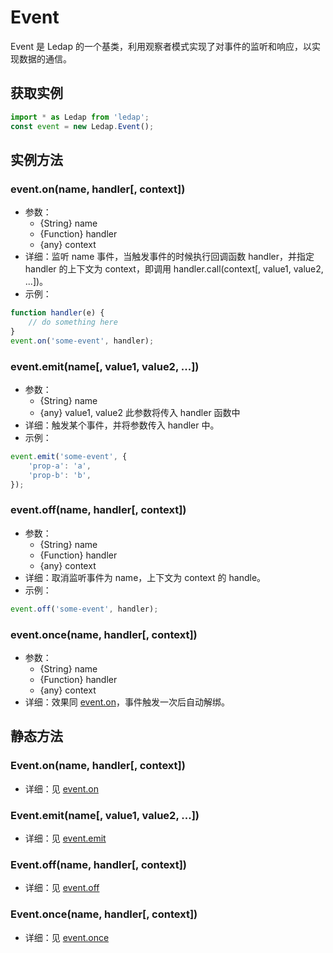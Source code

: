 # Event
Event 是 Ledap 的一个基类，利用观察者模式实现了对事件的监听和响应，以实现数据的通信。

## 获取实例
```javascript
import * as Ledap from 'ledap';
const event = new Ledap.Event();
```

## 实例方法
### event.on(name, handler[, context])
- 参数：
  - {String} name
  - {Function} handler
  - {any} context
- 详细：监听 name 事件，当触发事件的时候执行回调函数 handler，并指定 handler 的上下文为 context，即调用 handler.call(context[, value1, value2, ...])。
- 示例：
```javascript
function handler(e) {
    // do something here
}
event.on('some-event', handler);
```

### event.emit(name[, value1, value2, ...])
- 参数：
  - {String} name
  - {any} value1, value2 此参数将传入 handler 函数中
- 详细：触发某个事件，并将参数传入 handler 中。
- 示例：
```javascript
event.emit('some-event', {
    'prop-a': 'a',
    'prop-b': 'b',
});
```

### event.off(name, handler[, context])
- 参数：
  - {String} name
  - {Function} handler
  - {any} context
- 详细：取消监听事件为 name，上下文为 context 的 handle。
- 示例：
```javascript
event.off('some-event', handler);
```

### event.once(name, handler[, context])
- 参数：
  - {String} name
  - {Function} handler
  - {any} context
- 详细：效果同 [event.on](#event-on-name-handler-context)，事件触发一次后自动解绑。

## 静态方法
### Event.on(name, handler[, context])
- 详细：见 [event.on](#event-on-name-handler-context)

### Event.emit(name[, value1, value2, ...])
- 详细：见 [event.emit](#event-emit-name-value1-value2)

### Event.off(name, handler[, context])
- 详细：见 [event.off](#event-off-name-handler-context)

### Event.once(name, handler[, context])
- 详细：见 [event.once](#event-once-name-handler-context)
